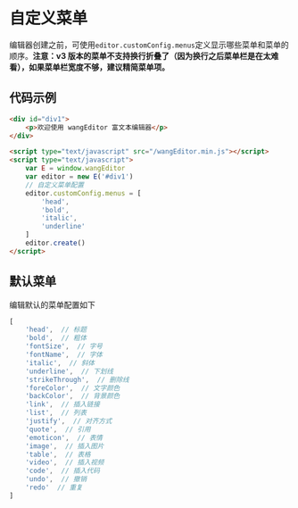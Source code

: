 # 自定义菜单

编辑器创建之前，可使用`editor.customConfig.menus`定义显示哪些菜单和菜单的顺序。**注意：v3 版本的菜单不支持换行折叠了（因为换行之后菜单栏是在太难看），如果菜单栏宽度不够，建议精简菜单项。**

## 代码示例

```html
<div id="div1">
    <p>欢迎使用 wangEditor 富文本编辑器</p>
</div>

<script type="text/javascript" src="/wangEditor.min.js"></script>
<script type="text/javascript">
    var E = window.wangEditor
    var editor = new E('#div1')
    // 自定义菜单配置
    editor.customConfig.menus = [
        'head',
        'bold',
        'italic',
        'underline'
    ]
    editor.create()
</script>
```

## 默认菜单

编辑默认的菜单配置如下

```javascript
[
    'head',  // 标题
    'bold',  // 粗体
    'fontSize',  // 字号
    'fontName',  // 字体
    'italic',  // 斜体
    'underline',  // 下划线
    'strikeThrough',  // 删除线
    'foreColor',  // 文字颜色
    'backColor',  // 背景颜色
    'link',  // 插入链接
    'list',  // 列表
    'justify',  // 对齐方式
    'quote',  // 引用
    'emoticon',  // 表情
    'image',  // 插入图片
    'table',  // 表格
    'video',  // 插入视频
    'code',  // 插入代码
    'undo',  // 撤销
    'redo'  // 重复
]
```
